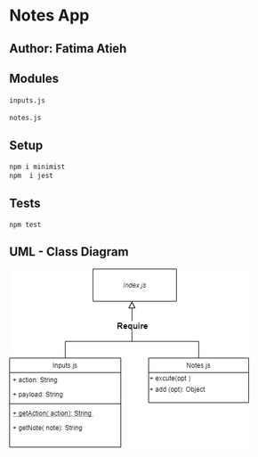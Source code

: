 # Notes App

## Author: Fatima Atieh

## Modules

`inputs.js`

`notes.js`


## Setup

```
npm i minimist
npm  i jest
```


## Tests 

```
npm test
```


## UML - Class Diagram

![class-diagram](img/class.png)